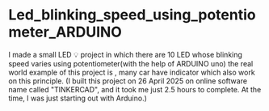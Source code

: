 # Led_blinking_speed_using_potentiometer_ARDUINO


  I made a small LED 💡 project in which there are 10 LED whose blinking speed varies using potentiometer(with the help of ARDUINO uno)
  the real world example of this project is , many car have indicator which also work on this principle.
  (I built this project on 26 April 2025 on online software name called "TINKERCAD", and it took me just 2.5 hours to complete. At the time, I was just starting out with Arduino.)



